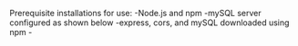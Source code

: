 Prerequisite installations for use:
    -Node.js and npm
    -mySQL server configured as shown below
    -express, cors, and mySQL downloaded using npm
    -